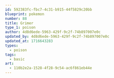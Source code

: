 ```yaml
---
id: 592383fc-fbc7-4c31-b915-44f5829c20bb
blueprint: pokemon
number: 88
title: Grimer
type_1: poison
author: 4d8d6ede-5963-429f-9c2f-74b897007e0c
updated_by: 4d8d6ede-5963-429f-9c2f-74b897007e0c
updated_at: 1716643283
types:
  - poison
tags:
  - basic
art:
  - 110b2e2a-1528-4f28-9c54-ac6f861eb44e
---
```

